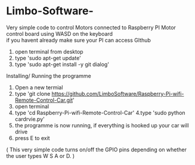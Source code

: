 # Limbo-Software-
Very simple code to control Motors connected to Raspberry PI Motor control board using WASD on the keyboard <br>
if you havent already make sure your PI can access GIthub <br>
1. open terminal from desktop <br>
2. type 'sudo apt-get update' <br>
3. type 'sudo apt-get install -y git dialog' <br>


Installing/ Running the programme <br>
1. Open a new termial <br>
2. type 'git clone https://github.com/LimboSoftware/Raspberry-Pi-wifi-Remote-Control-Car.git' <br>
3. open terminal <br>
4. type 'cd Raspberry-Pi-wifi-Remote-Control-Car'
4.type 'sudo python cardrvie.py' <br>
5. the programme is now running, if everything is hooked up your car will drive  <br>
6. press E to exit  <br>

( This very simple code turns on/off the GPIO pins depending on whether the user types W S A or D. ) <br>
